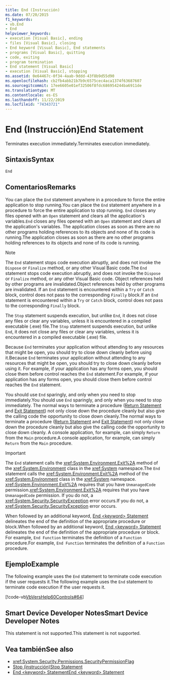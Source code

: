 ```yaml
---
title: End (Instrucción)
ms.date: 07/20/2015
f1_keywords:
- vb.End
- End
helpviewer_keywords:
- execution [Visual Basic], ending
- files [Visual Basic], closing
- End keyword [Visual Basic], End statements
- programs [Visual Basic], quitting
- code, exiting
- program termination
- End statement [Visual Basic]
- execution [Visual Basic], stopping
ms.assetid: 0e64467c-0f34-4aab-9ddd-43f8b9d55d90
ms.openlocfilehash: cb2fb4abb21b7b9c6575cec4aca1374f63687607
ms.sourcegitcommit: 17ee6605e01ef32506f8fdc686954244ba6911de
ms.translationtype: MT
ms.contentlocale: es-ES
ms.lasthandoff: 11/22/2019
ms.locfileid: "74343721"
---
```

# <a name="end-statement"></a><span data-ttu-id="9dd7b-102">End (Instrucción)</span><span class="sxs-lookup"><span data-stu-id="9dd7b-102">End Statement</span></span>
<span data-ttu-id="9dd7b-103">Terminates execution immediately.</span><span class="sxs-lookup"><span data-stu-id="9dd7b-103">Terminates execution immediately.</span></span>  
  
## <a name="syntax"></a><span data-ttu-id="9dd7b-104">Sintaxis</span><span class="sxs-lookup"><span data-stu-id="9dd7b-104">Syntax</span></span>  
  
```vb  
End  
```  
  
## <a name="remarks"></a><span data-ttu-id="9dd7b-105">Comentarios</span><span class="sxs-lookup"><span data-stu-id="9dd7b-105">Remarks</span></span>  
 <span data-ttu-id="9dd7b-106">You can place the `End` statement anywhere in a procedure to force the entire application to stop running.</span><span class="sxs-lookup"><span data-stu-id="9dd7b-106">You can place the `End` statement anywhere in a procedure to force the entire application to stop running.</span></span> <span data-ttu-id="9dd7b-107">`End` closes any files opened with an `Open` statement and clears all the application's variables.</span><span class="sxs-lookup"><span data-stu-id="9dd7b-107">`End` closes any files opened with an `Open` statement and clears all the application's variables.</span></span> <span data-ttu-id="9dd7b-108">The application closes as soon as there are no other programs holding references to its objects and none of its code is running.</span><span class="sxs-lookup"><span data-stu-id="9dd7b-108">The application closes as soon as there are no other programs holding references to its objects and none of its code is running.</span></span>  
  
> [!NOTE]
> <span data-ttu-id="9dd7b-109">The `End` statement stops code execution abruptly, and does not invoke the `Dispose` or `Finalize` method, or any other Visual Basic code.</span><span class="sxs-lookup"><span data-stu-id="9dd7b-109">The `End` statement stops code execution abruptly, and does not invoke the `Dispose` or `Finalize` method, or any other Visual Basic code.</span></span> <span data-ttu-id="9dd7b-110">Object references held by other programs are invalidated.</span><span class="sxs-lookup"><span data-stu-id="9dd7b-110">Object references held by other programs are invalidated.</span></span> <span data-ttu-id="9dd7b-111">If an `End` statement is encountered within a `Try` or `Catch` block, control does not pass to the corresponding `Finally` block.</span><span class="sxs-lookup"><span data-stu-id="9dd7b-111">If an `End` statement is encountered within a `Try` or `Catch` block, control does not pass to the corresponding `Finally` block.</span></span>  
  
 <span data-ttu-id="9dd7b-112">The `Stop` statement suspends execution, but unlike `End`, it does not close any files or clear any variables, unless it is encountered in a compiled executable (.exe) file.</span><span class="sxs-lookup"><span data-stu-id="9dd7b-112">The `Stop` statement suspends execution, but unlike `End`, it does not close any files or clear any variables, unless it is encountered in a compiled executable (.exe) file.</span></span>  
  
 <span data-ttu-id="9dd7b-113">Because `End` terminates your application without attending to any resources that might be open, you should try to close down cleanly before using it.</span><span class="sxs-lookup"><span data-stu-id="9dd7b-113">Because `End` terminates your application without attending to any resources that might be open, you should try to close down cleanly before using it.</span></span> <span data-ttu-id="9dd7b-114">For example, if your application has any forms open, you should close them before control reaches the `End` statement.</span><span class="sxs-lookup"><span data-stu-id="9dd7b-114">For example, if your application has any forms open, you should close them before control reaches the `End` statement.</span></span>  
  
 <span data-ttu-id="9dd7b-115">You should use `End` sparingly, and only when you need to stop immediately.</span><span class="sxs-lookup"><span data-stu-id="9dd7b-115">You should use `End` sparingly, and only when you need to stop immediately.</span></span> <span data-ttu-id="9dd7b-116">The normal ways to terminate a procedure ([Return Statement](../../../visual-basic/language-reference/statements/return-statement.md) and [Exit Statement](../../../visual-basic/language-reference/statements/exit-statement.md)) not only close down the procedure cleanly but also give the calling code the opportunity to close down cleanly.</span><span class="sxs-lookup"><span data-stu-id="9dd7b-116">The normal ways to terminate a procedure ([Return Statement](../../../visual-basic/language-reference/statements/return-statement.md) and [Exit Statement](../../../visual-basic/language-reference/statements/exit-statement.md)) not only close down the procedure cleanly but also give the calling code the opportunity to close down cleanly.</span></span> <span data-ttu-id="9dd7b-117">A console application, for example, can simply `Return` from the `Main` procedure.</span><span class="sxs-lookup"><span data-stu-id="9dd7b-117">A console application, for example, can simply `Return` from the `Main` procedure.</span></span>  
  
> [!IMPORTANT]
> <span data-ttu-id="9dd7b-118">The `End` statement calls the <xref:System.Environment.Exit%2A> method of the <xref:System.Environment> class in the <xref:System> namespace.</span><span class="sxs-lookup"><span data-stu-id="9dd7b-118">The `End` statement calls the <xref:System.Environment.Exit%2A> method of the <xref:System.Environment> class in the <xref:System> namespace.</span></span> <span data-ttu-id="9dd7b-119"><xref:System.Environment.Exit%2A> requires that you have `UnmanagedCode` permission.</span><span class="sxs-lookup"><span data-stu-id="9dd7b-119"><xref:System.Environment.Exit%2A> requires that you have `UnmanagedCode` permission.</span></span> <span data-ttu-id="9dd7b-120">If you do not, a <xref:System.Security.SecurityException> error occurs.</span><span class="sxs-lookup"><span data-stu-id="9dd7b-120">If you do not, a <xref:System.Security.SecurityException> error occurs.</span></span>  
  
 <span data-ttu-id="9dd7b-121">When followed by an additional keyword, [End \<keyword> Statement](../../../visual-basic/language-reference/statements/end-keyword-statement.md) delineates the end of the definition of the appropriate procedure or block.</span><span class="sxs-lookup"><span data-stu-id="9dd7b-121">When followed by an additional keyword, [End \<keyword> Statement](../../../visual-basic/language-reference/statements/end-keyword-statement.md) delineates the end of the definition of the appropriate procedure or block.</span></span> <span data-ttu-id="9dd7b-122">For example, `End Function` terminates the definition of a `Function` procedure.</span><span class="sxs-lookup"><span data-stu-id="9dd7b-122">For example, `End Function` terminates the definition of a `Function` procedure.</span></span>  
  
## <a name="example"></a><span data-ttu-id="9dd7b-123">Ejemplo</span><span class="sxs-lookup"><span data-stu-id="9dd7b-123">Example</span></span>  
 <span data-ttu-id="9dd7b-124">The following example uses the `End` statement to terminate code execution if the user requests it.</span><span class="sxs-lookup"><span data-stu-id="9dd7b-124">The following example uses the `End` statement to terminate code execution if the user requests it.</span></span>  
  
 [!code-vb[VbVersHelp60Controls#64](~/samples/snippets/visualbasic/VS_Snippets_VBCSharp/VbVersHelp60Controls/VB/Form1.vb#64)]  
  
## <a name="smart-device-developer-notes"></a><span data-ttu-id="9dd7b-125">Smart Device Developer Notes</span><span class="sxs-lookup"><span data-stu-id="9dd7b-125">Smart Device Developer Notes</span></span>  
 <span data-ttu-id="9dd7b-126">This statement is not supported.</span><span class="sxs-lookup"><span data-stu-id="9dd7b-126">This statement is not supported.</span></span>  
  
## <a name="see-also"></a><span data-ttu-id="9dd7b-127">Vea también</span><span class="sxs-lookup"><span data-stu-id="9dd7b-127">See also</span></span>

- <xref:System.Security.Permissions.SecurityPermissionFlag>
- [<span data-ttu-id="9dd7b-128">Stop (instrucción)</span><span class="sxs-lookup"><span data-stu-id="9dd7b-128">Stop Statement</span></span>](../../../visual-basic/language-reference/statements/stop-statement.md)
- [<span data-ttu-id="9dd7b-129">End \<keyword> Statement</span><span class="sxs-lookup"><span data-stu-id="9dd7b-129">End \<keyword> Statement</span></span>](../../../visual-basic/language-reference/statements/end-keyword-statement.md)
